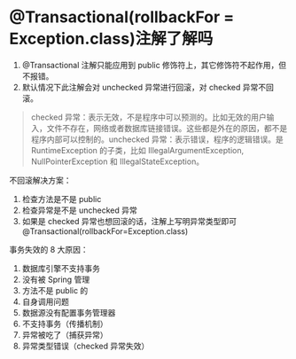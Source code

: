 # @Transactional(rollbackFor = Exception.class)注解了解吗

1. @Transactional 注解只能应用到 public 修饰符上，其它修饰符不起作用，但不报错。
2. 默认情况下此注解会对 unchecked 异常进行回滚，对 checked 异常不回滚。

> checked 异常：表示无效，不是程序中可以预测的。比如无效的用户输入，文件不存在，网络或者数据库链接错误。这些都是外在的原因，都不是程序内部可以控制的。unchecked 异常：表示错误，程序的逻辑错误。是 RuntimeException 的子类，比如 IllegalArgumentException, NullPointerException 和 IllegalStateException。

不回滚解决方案：

1. 检查方法是不是 public
2. 检查异常是不是 unchecked 异常
3. 如果是 checked 异常也想回滚的话，注解上写明异常类型即可@Transactional(rollbackFor=Exception.class)

事务失效的 8 大原因：

1. 数据库引擎不支持事务
2. 没有被 Spring 管理
3. 方法不是 public 的
4. 自身调用问题
5. 数据源没有配置事务管理器
6. 不支持事务（传播机制）
7. 异常被吃了（捕获异常）
8. 异常类型错误（checked 异常失效）
